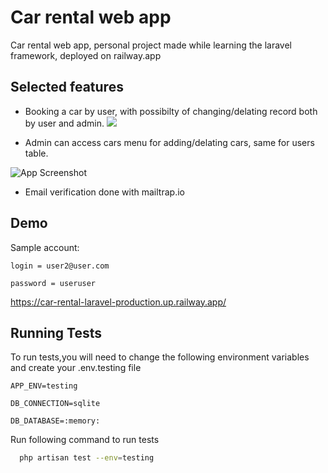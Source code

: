 
# Car rental web app    

Car rental web app, personal project made while learning the laravel framework, deployed on railway.app



## Selected features

- Booking a car by user, with possibilty of changing/delating record both by user and admin.
![](https://github.com/szmmon/car-rental-laravel/blob/main/car-rental-app/gifs/booking%20and%20editing%20and%20delate%20booking.gif)

- Admin can access cars menu for adding/delating cars, same for users table. 

![App Screenshot](https://github.com/szmmon/car-rental-laravel/blob/main/car-rental-app/gifs/admin%20cars%20menu.gif)

- Email verification done with mailtrap.io
  
 ## Demo 
 Sample account: 
 
 `login = user2@user.com`
 
 `password = useruser`
 
 https://car-rental-laravel-production.up.railway.app/

## Running Tests

To run tests,you will need to change the following environment variables and create your .env.testing file 

`APP_ENV=testing`

`DB_CONNECTION=sqlite`

`DB_DATABASE=:memory:`
 
Run following command to run tests
```bash
  php artisan test --env=testing
```
